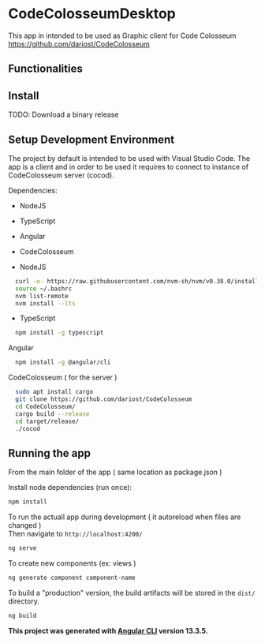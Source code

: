 # CodeColosseumDesktop

This app in intended to be used as Graphic client for Code Colosseum
https://github.com/dariost/CodeColosseum

## Functionalities



## Install

TODO: Download a binary release

## Setup Development Environment 
The project by default is intended to be used with Visual Studio Code.
The app is a client and in order to be used it requires to connect to instance of CodeColosseum server (cocod).

Dependencies:
- NodeJS
- TypeScript
- Angular
- CodeColosseum 

- NodeJS
```bash
  curl -o- https://raw.githubusercontent.com/nvm-sh/nvm/v0.38.0/install.sh | bash
  source ~/.bashrc
  nvm list-remote
  nvm install --lts
```
  
- TypeScript
```bash
  npm install -g typescript
```

Angular
```bash
  npm install -g @angular/cli
```

CodeColosseum ( for the server ) 
```bash
  sudo apt install cargo
  git clone https://github.com/dariost/CodeColosseum 
  cd CodeColosseum/
  cargo build --release
  cd target/release/
  ./cocod
```


## Running the app

From the main folder of the app ( same location as package.json )     

Install node dependencies (run once):     
```bash
npm install
```

To run the actuall app during development ( it autoreload when files are changed )     
Then navigate to `http://localhost:4200/`
```bash
ng serve
```

To create new components (ex: views ) 
```bash
ng generate component component-name
```

To build a "production" version, the build artifacts will be stored in the `dist/` directory.
```bash
ng build
```

__This project was generated with [Angular CLI](https://github.com/angular/angular-cli) version 13.3.5.__
